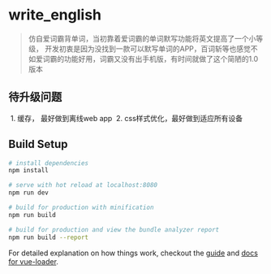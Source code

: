 # write_english

> 仿自爱词霸背单词，当初靠着爱词霸的单词默写功能将英文提高了一个小等级， 开发初衷是因为没找到一款可以默写单词的APP，百词斩等也感觉不如爱词霸的功能好用，词霸又没有出手机版，有时间就做了这个简陋的1.0版本

## 待升级问题
  1. 缓存， 最好做到离线web app
  2. css样式优化，最好做到适应所有设备

## Build Setup

``` bash
# install dependencies
npm install

# serve with hot reload at localhost:8080
npm run dev

# build for production with minification
npm run build

# build for production and view the bundle analyzer report
npm run build --report
```

For detailed explanation on how things work, checkout the [guide](http://vuejs-templates.github.io/webpack/) and [docs for vue-loader](http://vuejs.github.io/vue-loader).
